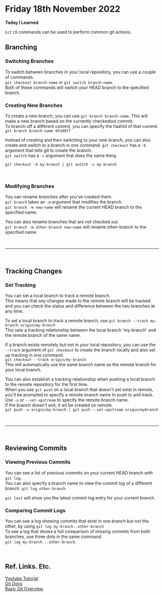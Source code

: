 # Friday 18th November 2022

**Today I Learned**
<br>

`Git` cli commands can be used to perform common git actions. <br>

## Branching

### Switching Branches
To switch between branches in your local repository, you can use a couple of commands. <br>
`git checkout branch-name` or `git switch branch-name`. <br>
Both of these commands will switch your HEAD branch to the specified branch. <br>

### Creating New Branches
To create a new branch, you can use `git branch branch-name`. 
This will make a new branch based on the currently checkedout commit. <br>
To branch off a different commit, you can specify the hashId of that commit. `git branch branch-name 0fa98f7` <br>


Instead of creating and then switching to your new branch, you can also create and switch to a branch in one command. 
`git checkout` has a `-b` argument that tells git to create the branch. <br>
`git switch` has a `-c` argument that does the same thing. <br>

`git checkout -b my-branch | git switch -c my-branch`

<br>

### Modifying Branches
You can rename branches after you've created them. <br>
`git branch` takes an `-m` argument that modifies the branch. <br>
`git branch -m new-name` will rename the current HEAD branch to the specified name. <br>

You can also rename branches that are not checked out. <br>
`git branch -m other-branch new-name` will rename other-branch to the specified name. <br>

<br>

---
<br>

## Tracking Changes
### Set Tracking
You can set a local branch to track a remote branch. <br>
This means that any changes made to the remote branch will be tracked and you can check the status and difference between the two branches at any time. <br>

To set a local branch to track a remote branch, use `git branch --track my-branch origin/my-branch` <br>
This sets a tracking relationship between the local branch 'my-branch' and the remote branch of the same name. <br>

If a branch exists remotely but not in your local repository, you can use the `--track` argument of `git checkout` to create the branch locally and also set up tracking in one command. <br>
`git checkout --track origin/my-branch` <br>
This will automatically use the same branch name as the remote branch for your local branch. <br>

You can also establish a tracking relationship when pushing a local branch to the remote repository for the first time. <br>
When you use `git push` on a local branch that doesn't yet exist in remote, you'll be prompted to specify a remote branch name to push to and track. <br>
Use `-u` or `--set-upstream` to specify the remote branch name. <br>
If the branch doesn't exit, it wil be created on remote. <br>
`git push -u origin/my-branch | git push --set-upstream origin/mybranch`

<br>

---

<br>

## Reviewing Commits
### Viewing Previous Commits
You can see a list of previous commits on your current HEAD branch with `git log`. <br>
You can also specify a branch name to view the commit log of a different branch. `git log other-branch`. <br>


`git last` will show you the latest commit log entry for your current branch.


### Comparing Commit Logs
You can see a log showing commits that exist in one branch but not the other, by using `git log my-branch..other-branch` <br>
To see a log that shows a full comparison of missing commits from both branches, use three dots in the same command. <br>
`git log my-branch...other-branch`. <br>

<br>



## Ref. Links. Etc.
[Youtube Tutorial](https://www.youtube.com/watch?v=e2IbNHi4uCI) <br>
[Git Docs](https://git-scm.com/docs) <br>
[Basic Git Overview](https://www.atlassian.com/git) <br>

